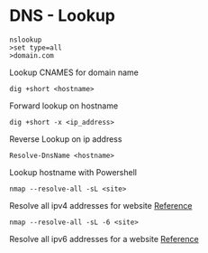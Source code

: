 # DNS - Lookup

```
nslookup
>set type=all
>domain.com
```

Lookup CNAMES for domain name

```dig +short <hostname>```

Forward lookup on hostname

```dig +short -x <ip_address> ```

Reverse Lookup on ip address

```Resolve-DnsName <hostname>```

Lookup hostname with Powershell

```nmap --resolve-all -sL <site>```

Resolve all ipv4 addresses for website [Reference](https://www.trustwave.com/en-us/resources/blogs/spiderlabs-blog/still-scanning-ip-addresses-you-re-doing-it-wrong/)

```nmap --resolve-all -sL -6 <site>```

Resolve all ipv6 addresses for a website [Reference](https://www.trustwave.com/en-us/resources/blogs/spiderlabs-blog/still-scanning-ip-addresses-you-re-doing-it-wrong/)

